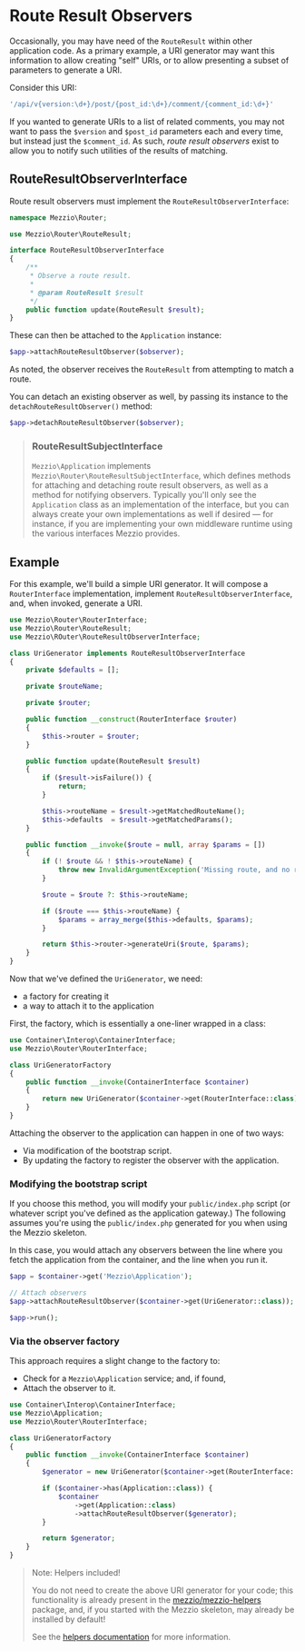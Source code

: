 # Route Result Observers

Occasionally, you may have need of the `RouteResult` within other application
code. As a primary example, a URI generator may want this information to allow
creating "self" URIs, or to allow presenting a subset of parameters to generate
a URI.

Consider this URI:

```php
'/api/v{version:\d+}/post/{post_id:\d+}/comment/{comment_id:\d+}'
```

If you wanted to generate URIs to a list of related comments, you may not want
to pass the `$version` and `$post_id` parameters each and every time, but
instead just the `$comment_id`. As such, *route result observers* exist to allow
you to notify such utilities of the results of matching.

## RouteResultObserverInterface

Route result observers must implement the `RouteResultObserverInterface`:

```php
namespace Mezzio\Router;

use Mezzio\Router\RouteResult;

interface RouteResultObserverInterface
{
    /**
     * Observe a route result.
     *
     * @param RouteResult $result
     */
    public function update(RouteResult $result);
}
```

These can then be attached to the `Application` instance:

```php
$app->attachRouteResultObserver($observer);
```

As noted, the observer receives the `RouteResult` from attempting to match a
route.

You can detach an existing observer as well, by passing its instance to the
`detachRouteResultObserver()` method:

```php
$app->detachRouteResultObserver($observer);
```

> ### RouteResultSubjectInterface
>
> `Mezzio\Application` implements `Mezzio\Router\RouteResultSubjectInterface`,
> which defines methods for attaching and detaching route result observers, as
> well as a method for notifying observers. Typically you'll only see the
> `Application` class as an implementation of the interface, but you can always
> create your own implementations as well if desired &mdash; for instance, if
> you are implementing your own middleware runtime using the various interfaces
> Mezzio provides.

## Example

For this example, we'll build a simple URI generator. It will compose a
`RouterInterface` implementation, implement `RouteResultObserverInterface`, and,
when invoked, generate a URI.

```php
use Mezzio\Router\RouterInterface;
use Mezzio\Router\RouteResult;
use Mezzio\ROuter\RouteResultObserverInterface;

class UriGenerator implements RouteResultObserverInterface
{
    private $defaults = [];

    private $routeName;

    private $router;

    public function __construct(RouterInterface $router)
    {
        $this->router = $router;
    }

    public function update(RouteResult $result)
    {
        if ($result->isFailure()) {
            return;
        }

        $this->routeName = $result->getMatchedRouteName();
        $this->defaults  = $result->getMatchedParams();
    }

    public function __invoke($route = null, array $params = [])
    {
        if (! $route && ! $this->routeName) {
            throw new InvalidArgumentException('Missing route, and no route was matched to use as a default!');
        }

        $route = $route ?: $this->routeName;

        if ($route === $this->routeName) {
            $params = array_merge($this->defaults, $params);
        }

        return $this->router->generateUri($route, $params);
    }
}
```

Now that we've defined the `UriGenerator`, we need:

- a factory for creating it
- a way to attach it to the application

First, the factory, which is essentially a one-liner wrapped in a class:

```php
use Container\Interop\ContainerInterface;
use Mezzio\Router\RouterInterface;

class UriGeneratorFactory
{
    public function __invoke(ContainerInterface $container)
    {
        return new UriGenerator($container->get(RouterInterface::class));
    }
}
```

Attaching the observer to the application can happen in one of two ways:

- Via modification of the bootstrap script.
- By updating the factory to register the observer with the application.

### Modifying the bootstrap script

If you choose this method, you will modify your `public/index.php` script (or
whatever script you've defined as the application gateway.) The following
assumes you're using the `public/index.php` generated for you when using the
Mezzio skeleton.

In this case, you would attach any observers between the line where you fetch
the application from the container, and the line when you run it.

```php
$app = $container->get('Mezzio\Application');

// Attach observers
$app->attachRouteResultObserver($container->get(UriGenerator::class));

$app->run();
```

### Via the observer factory

This approach requires a slight change to the factory to:

- Check for a `Mezzio\Application` service; and, if found,
- Attach the observer to it.

```php
use Container\Interop\ContainerInterface;
use Mezzio\Application;
use Mezzio\Router\RouterInterface;

class UriGeneratorFactory
{
    public function __invoke(ContainerInterface $container)
    {
        $generator = new UriGenerator($container->get(RouterInterface::class));

        if ($container->has(Application::class)) {
            $container
                ->get(Application::class)
                ->attachRouteResultObserver($generator);
        }

        return $generator;
    }
}
```

> Note: Helpers included!
>
> You do not need to create the above URI generator for your code; this
> functionality is already present in the [mezzio/mezzio-helpers](https://github.com/mezzio/mezzio-helpers)
> package, and, if you started with the Mezzio skeleton, may already
> be installed by default!
>
> See the [helpers documentation](../helpers/intro.md) for more information.
